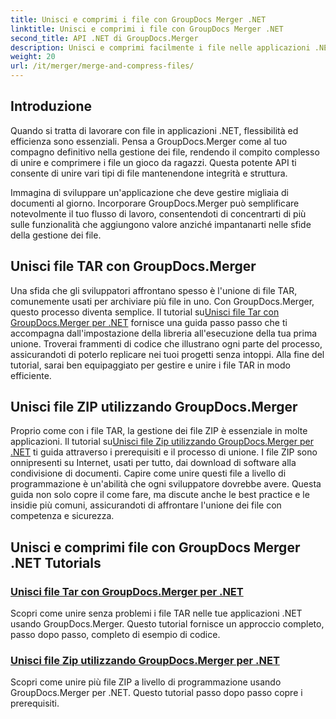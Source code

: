 ```yaml
---
title: Unisci e comprimi i file con GroupDocs Merger .NET
linktitle: Unisci e comprimi i file con GroupDocs Merger .NET
second_title: API .NET di GroupDocs.Merger
description: Unisci e comprimi facilmente i file nelle applicazioni .NET con GroupDocs.Merger. Esplora i tutorial per unire i file TAR e ZIP passo dopo passo.
weight: 20
url: /it/merger/merge-and-compress-files/
---
```

## Introduzione

Quando si tratta di lavorare con file in applicazioni .NET, flessibilità ed efficienza sono essenziali. Pensa a GroupDocs.Merger come al tuo compagno definitivo nella gestione dei file, rendendo il compito complesso di unire e comprimere i file un gioco da ragazzi. Questa potente API ti consente di unire vari tipi di file mantenendone integrità e struttura.

Immagina di sviluppare un'applicazione che deve gestire migliaia di documenti al giorno. Incorporare GroupDocs.Merger può semplificare notevolmente il tuo flusso di lavoro, consentendoti di concentrarti di più sulle funzionalità che aggiungono valore anziché impantanarti nelle sfide della gestione dei file.

## Unisci file TAR con GroupDocs.Merger

 Una sfida che gli sviluppatori affrontano spesso è l'unione di file TAR, comunemente usati per archiviare più file in uno. Con GroupDocs.Merger, questo processo diventa semplice. Il tutorial su[Unisci file Tar con GroupDocs.Merger per .NET](./merge-tar-files/) fornisce una guida passo passo che ti accompagna dall'impostazione della libreria all'esecuzione della tua prima unione. Troverai frammenti di codice che illustrano ogni parte del processo, assicurandoti di poterlo replicare nei tuoi progetti senza intoppi. Alla fine del tutorial, sarai ben equipaggiato per gestire e unire i file TAR in modo efficiente.

## Unisci file ZIP utilizzando GroupDocs.Merger

Proprio come con i file TAR, la gestione dei file ZIP è essenziale in molte applicazioni. Il tutorial su[Unisci file Zip utilizzando GroupDocs.Merger per .NET](./merge-zip-files/) ti guida attraverso i prerequisiti e il processo di unione. I file ZIP sono onnipresenti su Internet, usati per tutto, dai download di software alla condivisione di documenti. Capire come unire questi file a livello di programmazione è un'abilità che ogni sviluppatore dovrebbe avere. Questa guida non solo copre il come fare, ma discute anche le best practice e le insidie più comuni, assicurandoti di affrontare l'unione dei file con competenza e sicurezza.

## Unisci e comprimi file con GroupDocs Merger .NET Tutorials
### [Unisci file Tar con GroupDocs.Merger per .NET](./merge-tar-files/)
Scopri come unire senza problemi i file TAR nelle tue applicazioni .NET usando GroupDocs.Merger. Questo tutorial fornisce un approccio completo, passo dopo passo, completo di esempio di codice.
### [Unisci file Zip utilizzando GroupDocs.Merger per .NET](./merge-zip-files/)
Scopri come unire più file ZIP a livello di programmazione usando GroupDocs.Merger per .NET. Questo tutorial passo dopo passo copre i prerequisiti.